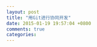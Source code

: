 ```yaml
---
layout: post
title: "用Git进行协同开发"
date: 2015-01-19 19:57:04 +0800
comments: true
categories:
---
```

